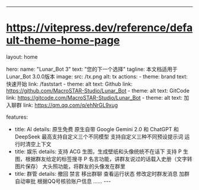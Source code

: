 ---
# https://vitepress.dev/reference/default-theme-home-page
layout: home

hero:
  name: "Lunar_Bot 3"
  text: "您的下一个选择"
  tagline: 本文档适用于Lunar_Bot 3.0.0版本
  image:
    src: /tx.png
    alt: tx
  actions:
    - theme: brand
      text: 快速开始
      link: /faststart
    - theme: alt
      text:  Github
      link: https://github.com/MacroSTAR-Studio/Lunar_Bot
    - theme: alt
      text:  GitCode
      link: https://gitcode.com/MacroSTAR-Studio/Lunar_Bot
    - theme: alt
      text:  加入聊群
      link: https://qm.qq.com/q/ehNrGL9xug

features:
  - title: AI
    details: 原生免费
                  原生自带 Google Gemini 2.0 和 ChatGPT 和 DeepSeek
                  最高支持自定义三个不同模型
                  支持自定义三种不同预设提示词
                  运行时清空上下文
  - title: 娱乐
    details: 支持 ACG 生图，生成壁纸和头像统统不在话下
                  支持 P 生图，根据群友给定的标签搜寻 P
                  名言功能，讲群友说过的话载入史册（文字转图片保存）
                  大头照功能，将群友的头像发在群里
  - title: 群管
    details:  撤回
                    禁言
                    移出群聊
                    查看运行状态
                    修改定时群发消息
                    加群自动审批
                    根据QQ号核验账户信息
                    ......
                    ---

